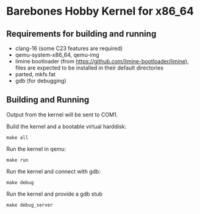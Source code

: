 # Barebones Hobby Kernel for x86_64
## Requirements for building and running
- clang-16 (some C23 features are required)
- qemu-system-x86_64, qemu-img
- limine bootloader (from https://github.com/limine-bootloader/limine), files are expected to be installed in their default directories
- parted, mkfs.fat
- gdb (for debugging)

## Building and Running
Output from the kernel will be sent to COM1.

Build the kernel and a bootable virtual harddisk:

    make all
Run the kernel in qemu:

    make run
Run the kernel and connect with gdb:

    make debug
Run the kernel and provide a gdb stub

    make debug_server
